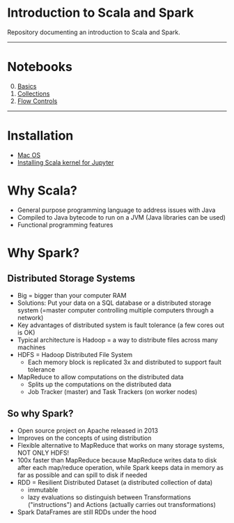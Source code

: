 # Introduction to Scala and Spark

Repository documenting an introduction to Scala and Spark.

---

# Notebooks
0. [Basics](notebooks/00%20-%20basics.scala.ipynb)
1. [Collections](notebooks/01%20-%20collections.scala.ipynb)
2. [Flow Controls](notebooks/02%20-%20flowcontrols.scala.ipynb)

---

# Installation
* [Mac OS](https://medium.freecodecamp.org/installing-scala-and-apache-spark-on-mac-os-837ae57d283f)
* [Installing Scala kernel for Jupyter](http://almond-sh.github.io/almond/stable/docs/quick-start-install)

# Why Scala?

* General purpose programming language to address issues with Java
* Compiled to Java bytecode to run on a JVM (Java libraries can be used)
* Functional programming features

# Why Spark?

## Distributed Storage Systems

* Big = bigger than your computer RAM
* Solutions: Put your data on a SQL database or a distributed storage system (=master computer controlling multiple computers through a network)
* Key advantages of distributed system is fault tolerance (a few cores out is OK)
* Typical architecture is Hadoop = a way to distribute files across many machines
* HDFS = Hadoop Distributed File System
  - Each memory block is replicated 3x and distributed to support fault tolerance
* MapReduce to allow computations on the distributed data
  - Splits up the computations on the distributed data
  - Job Tracker (master) and Task Trackers (on worker nodes)

## So why Spark?
* Open source project on Apache released in 2013
* Improves on the concepts of using distribution
* Flexible alternative to MapReduce that works on many storage systems, NOT ONLY HDFS!
* 100x faster than MapReduce because MapReduce writes data to disk after each map/reduce operation, while Spark keeps data in memory as far as possible and can spill to disk if needed
* RDD = Resilient Distributed Dataset (a distributed collection of data)
  - immutable
  - lazy evaluations so distinguish between Transformations ("instructions") and Actions (actually carries out transformations)
* Spark DataFrames are still RDDs under the hood
 

